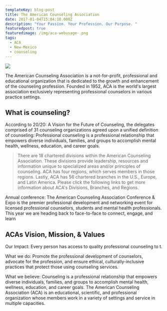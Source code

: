 ```yaml
---
templateKey: blog-post
title: The American Counseling Association
date: 2017-01-04T15:04:10.000Z
description: "Your Passion. Your Profession. Our Purpose. "
featuredpost: true
featuredimage: /img/aca-webusage-.png
tags:
  - ACA
  - New-Mexico
  - counseling
---
```

![](/img/aca-webusage-.png)

The American Counseling Association is a not-for-profit, professional and educational organization that is dedicated to the growth and enhancement of the counseling profession. Founded in 1952, ACA is the world's largest association exclusively representing professional counselors in various practice settings.

## What is counseling?

According to 20/20: A Vision for the Future of Counseling, the delegates comprised of 31 counseling organizations agreed upon a unified definition of counseling: Professional counseling is a professional relationship that empowers diverse individuals, families, and groups to accomplish mental health, wellness, education, and career goals.

> There are 18 chartered divisions within the American Counseling Association. These divisions provide leadership, resources and information unique to specialized areas and/or principles of counseling.  ACA has four regions, which serves members in those regions.  Lastly, ACA has 56 chartered branches in the U.S., Europe, and Latin America.  Please click the following links to get more information about ACA's Divisions, Branches, and Regions.

Annual conference: The American Counseling Association Conference & Expo is the premier professional development and networking event for licensed professional counselors, students and mental health professionals. This year we are heading back to face-to-face to connect, engage, and learn

## ACAs Vision, Mission, & Values

Our Impact: Every person has access to quality professional counseling to t.

What we do: Promote the professional development of counselors, advocate for the profession, and ensure ethical, culturally-inclusive practices that protect those using counseling services.

What we believe: Counseling is a professional relationship that empowers diverse individuals, families, and groups to accomplish mental health, wellness, education, and career goals.  The American Counseling Association (ACA) is an educational, scientific, and professional organization whose members work in a variety of settings and service in multiple capacities.